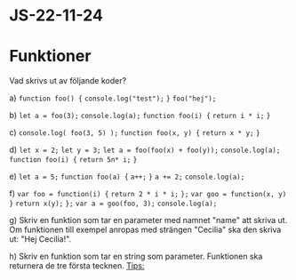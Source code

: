 # JS-22-11-24

# Funktioner

Vad skrivs ut av följande koder?

a) `function foo() {`
`console.log("test");`
`}`
`foo("hej");`

b) `let a = foo(3);`
`console.log(a);`
`function foo(i) {`
`return i * i;`
`}`

c) `console.log( foo(3, 5) );`
`function foo(x, y) {`
`return x * y;`
`}`

d) `let x = 2;`
`let y = 3;`
`let a = foo(foo(x) + foo(y));`
`console.log(a);`
`function foo(i) {`
`return 5n* i;`
`}`

e) `let a = 5;`
`function foo(a) {`
`a++;`
`}`
`a += 2;`
`console.log(a);`

f) `var foo = function(i) {`
`return 2 * i * i;`
`};`
`var goo = function(x, y) }`
`return x(y);`
`};`
`var a = goo(foo, 3);`
`console.log(a);`

g) Skriv en funktion som tar en parameter med namnet "name" att skriva ut. Om funktionen till exempel anropas med strängen "Cecilia" ska den skriva ut: "Hej Cecilia!".

h) Skriv en funktion som tar en string som parameter. Funktionen ska returnera de tre första tecknen. [Tips:](https://www.w3schools.com/jsref/jsref_substring.asp)
